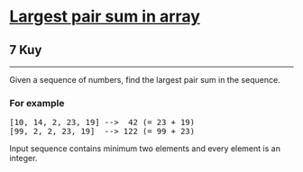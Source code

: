 <h1><a href="https://www.codewars.com/kata/556196a6091a7e7f58000018">Largest pair sum in array</a></h1>
<h2>7 Kuy</h2>
<hr>
<p>Given a sequence of numbers, find the largest pair sum in the sequence.</p>
<h3>For example</h3>
<pre>
[10, 14, 2, 23, 19] -->  42 (= 23 + 19)
[99, 2, 2, 23, 19]  --> 122 (= 99 + 23)
</pre>
<p>Input sequence contains minimum two elements and every element is an integer.</p>